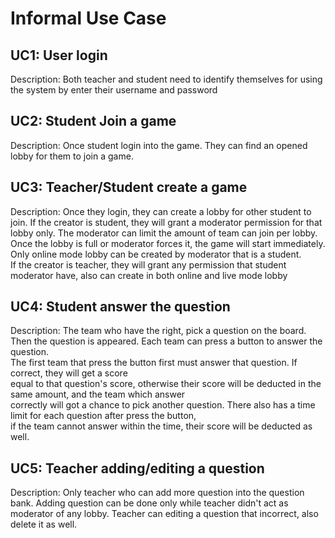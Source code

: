 # Informal Use Case

## UC1: User login
Description: Both teacher and student need to identify themselves for using the system by enter their username and password
  
## UC2: Student Join a game
Description: Once student login into the game. They can find an opened lobby for them to join a game.
  
## UC3: Teacher/Student create a game  
Description: Once they login, they can create a lobby for other student to join.
If the creator is student, they will grant a moderator permission for that lobby only.  The moderator can limit the amount of team can join per lobby.  Once the lobby is full or moderator forces it, the game will start immediately.  Only online mode lobby can be created by moderator that is a student.  
If the creator is teacher, they will grant any permission that student moderator have, also can create in both online and live mode lobby
  
## UC4: Student answer the question
Description: The team who have the right, pick a question on the board.  
Then the question is appeared. Each team can press a button to answer the question.  
The first team that press the button first must answer that question. If correct, they will get a score  
equal to that question's score, otherwise their score will be deducted in the same amount, and the team which answer  
correctly will got a chance to pick another question. There also has a time limit for each question after press the button,  
if the team cannot answer within the time, their score will be deducted as well.

## UC5: Teacher adding/editing a question
Description: Only teacher who can add more question into the question bank. Adding question can be done only while teacher didn't act as moderator of any lobby.  Teacher can editing a question that incorrect, also delete it as well.
